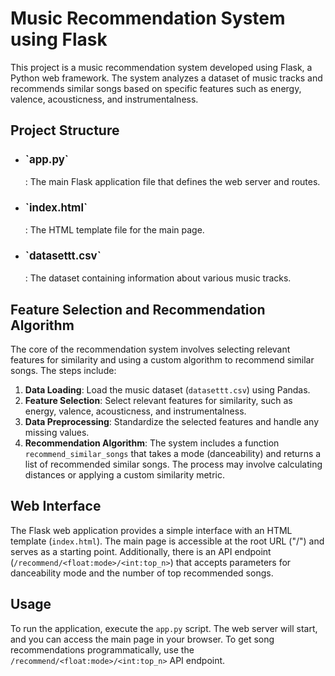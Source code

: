 # Music Recommendation System using Flask

This project is a music recommendation system developed using Flask, a Python web framework. The system analyzes a dataset of music tracks and recommends similar songs based on specific features such as energy, valence, acousticness, and instrumentalness.

## Project Structure

- <h3 style="font-size: 1.2em;">`app.py`</h3>: The main Flask application file that defines the web server and routes.
- <h3 style="font-size: 1.2em;">`index.html`</h3>: The HTML template file for the main page.
- <h3 style="font-size: 1.2em;">`datasettt.csv`</h3>: The dataset containing information about various music tracks.

## Feature Selection and Recommendation Algorithm

The core of the recommendation system involves selecting relevant features for similarity and using a custom algorithm to recommend similar songs. The steps include:

1. **Data Loading**: Load the music dataset (`datasettt.csv`) using Pandas.
2. **Feature Selection**: Select relevant features for similarity, such as energy, valence, acousticness, and instrumentalness.
3. **Data Preprocessing**: Standardize the selected features and handle any missing values.
4. **Recommendation Algorithm**: The system includes a function `recommend_similar_songs` that takes a mode (danceability) and returns a list of recommended similar songs. The process may involve calculating distances or applying a custom similarity metric.

## Web Interface

The Flask web application provides a simple interface with an HTML template (`index.html`). The main page is accessible at the root URL ("/") and serves as a starting point. Additionally, there is an API endpoint (`/recommend/<float:mode>/<int:top_n>`) that accepts parameters for danceability mode and the number of top recommended songs.

## Usage

To run the application, execute the `app.py` script. The web server will start, and you can access the main page in your browser. To get song recommendations programmatically, use the `/recommend/<float:mode>/<int:top_n>` API endpoint.
